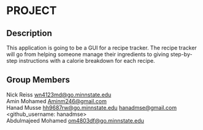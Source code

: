 # PROJECT

## Description

This application is going to be a GUI for a recipe tracker. The recipe tracker will go from helping someone manage
their ingredients to giving step-by-step instructions with a calorie breakdown for each recipe.

## Group Members

Nick Reiss <wn4123md@go.minnstate.edu> <br />
Amin Mohamed <Aminm246@gmail.com> <br />
Hanad Musse <hh9687rw@go.minnstate.edu> <hanadmse@gmail.com> <github_username: hanadmse> <br />
Abdulmajeed Mohamed <om4803df@go.minnstate.edu>

